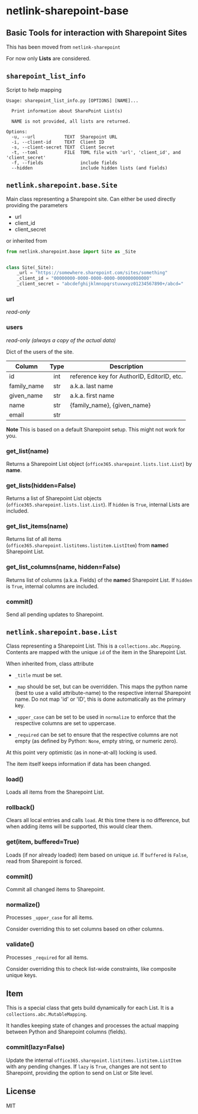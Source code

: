 # netlink-sharepoint-base

## Basic Tools for interaction with Sharepoint Sites

This has been moved from `netlink-sharepoint`

For now only **Lists** are considered.

## `sharepoint_list_info`

Script to help mapping

```shell
Usage: sharepoint_list_info.py [OPTIONS] [NAME]...

  Print information about SharePoint List(s)

  NAME is not provided, all lists are returned.

Options:
  -u, --url           TEXT  Sharepoint URL
  -i, --client-id     TEXT  Client ID
  -s, --client-secret TEXT  Client Secret
  -t, --toml          FILE  TOML file with 'url', 'client_id', and 'client_secret'
  -f, --fields              include fields
  --hidden                  include hidden lists (and fields)
```

## `netlink.sharepoint.base.Site`

Main class representing a Sharepoint site. Can either be used directly providing the parameters

- url
- client_id
- client_secret

or inherited from

```python
from netlink.sharepoint.base import Site as _Site


class Site(_Site):
    _url = "https://somewhere.sharepoint.com/sites/something"
    _client_id = "00000000-0000-0000-0000-000000000000"
    _client_secret = "abcdefghijklmnopqrstuvwxyz01234567890+/abcd="
```

### url

_read-only_

### users

_read-only (always a copy of the actual data)_

Dict of the users of the site.

| Column | Type | Description |
|--------|:-----:|-----|
| id | int | reference key for AuthorID, EditorID, etc. |
| family_name | str | a.k.a. last name |
| given_name | str | a.k.a. first name |
| name | str | {family_name}, {given_name} |
| email | str | |

**Note** This is based on a default Sharepoint setup. This might not work for you.

### get_list(name)

Returns a Sharepoint List object (`office365.sharepoint.lists.list.List`) by **name**.

### get_lists(hidden=False)

Returns a list of Sharepoint List objects (`office365.sharepoint.lists.list.List`). If `hidden` is `True`, internal
Lists are included.

### get_list_items(name)

Returns list of all items (`office365.sharepoint.listitems.listitem.ListItem`) from **name**d Sharepoint List.

### get_list_columns(name, hidden=False)

Returns list of columns (a.k.a. Fields) of the **name**d Sharepoint List. If `hidden` is `True`, internal columns are
included.

### commit()

Send all pending updates to Sharepoint.

## `netlink.sharepoint.base.List`

Class representing a Sharepoint List. This is a `collections.abc.Mapping`. Contents are mapped with the unique `id` of
the item in the Sharepoint List.

When inherited from, class attribute

- `_title` must be set.

- `_map` should be set, but can be overridden. This maps the python name (best to use a valid attribute-name)
  to the respective internal Sharepoint name. Do not map 'id' or 'ID', this is done automatically as the primary key.

- `_upper_case` can be set to be used in `normalize` to enforce that the respective columns are set to uppercase.

- `_required` can be set to ensure that the respective columns are not empty (as defined by Python: `None`, empty
  string, or numeric zero).

At this point very optimistic (as in none-at-all) locking is used.

The item itself keeps information if data has been changed.

### load()

Loads all items from the Sharepoint List.

### rollback()

Clears all local entries and calls `load`. At this time there is no difference, but when adding items will be supported,
this would clear them.

### get(item, buffered=True)

Loads (if nor already loaded) item based on unique `id`. If `buffered` is `False`, read from Sharepoint is forced.

### commit()

Commit all changed items to Sharepoint.

### normalize()

Processes `_upper_case` for all items.

Consider overriding this to set columns based on other columns.

### validate()

Processes `_required` for all items.

Consider overriding this to check list-wide constraints, like composite unique keys.

## Item

This is a special class that gets build dynamically for each List. It is a `collections.abc.MutableMapping`.

It handles keeping state of changes and processes the actual mapping between Python and Sharepoint columns (fields).

### commit(lazy=False)

Update the internal `office365.sharepoint.listitems.listitem.ListItem` with any pending changes. If `lazy` is `True`,
changes are not sent to Sharepoint, providing the option to send on List or Site level.

## License

MIT
